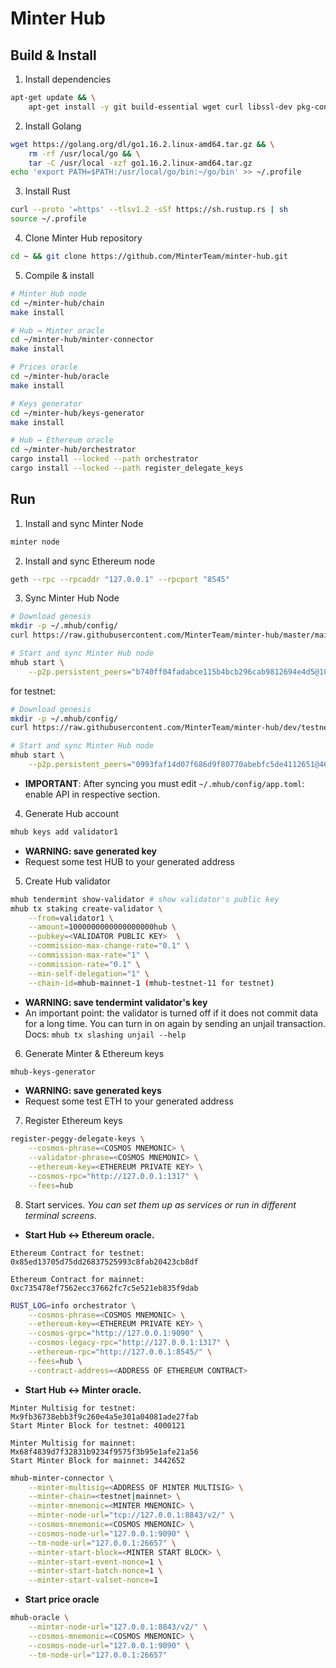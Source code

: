 # Minter Hub

## Build & Install

1. Install dependencies
```bash
apt-get update && \
	apt-get install -y git build-essential wget curl libssl-dev pkg-config
```

2. Install Golang
```bash
wget https://golang.org/dl/go1.16.2.linux-amd64.tar.gz && \
	rm -rf /usr/local/go && \
	tar -C /usr/local -xzf go1.16.2.linux-amd64.tar.gz
echo 'export PATH=$PATH:/usr/local/go/bin:~/go/bin' >> ~/.profile
```

3. Install Rust
```bash
curl --proto '=https' --tlsv1.2 -sSf https://sh.rustup.rs | sh
source ~/.profile
```

4. Clone Minter Hub repository
```bash
cd ~ && git clone https://github.com/MinterTeam/minter-hub.git
```

5. Compile & install 
```bash
# Minter Hub node
cd ~/minter-hub/chain
make install

# Hub ↔ Minter oracle
cd ~/minter-hub/minter-connector
make install

# Prices oracle
cd ~/minter-hub/oracle
make install

# Keys generator
cd ~/minter-hub/keys-generator
make install

# Hub ↔ Ethereum oracle
cd ~/minter-hub/orchestrator
cargo install --locked --path orchestrator
cargo install --locked --path register_delegate_keys
```

## Run
1. Install and sync Minter Node 
```bash
minter node
```

2. Install and sync Ethereum node
```bash
geth --rpc --rpcaddr "127.0.0.1" --rpcport "8545"
```

3. Sync Minter Hub Node
```bash
# Download genesis
mkdir -p ~/.mhub/config/
curl https://raw.githubusercontent.com/MinterTeam/minter-hub/master/mainnet-genesis.json > ~/.mhub/config/genesis.json

# Start and sync Minter Hub node
mhub start \
	--p2p.persistent_peers="b740ff04fadabce115b4bcb296cab9812694e4d5@104.236.213.173:26656"
```

for testnet:
```bash
# Download genesis
mkdir -p ~/.mhub/config/
curl https://raw.githubusercontent.com/MinterTeam/minter-hub/dev/testnet-genesis.json > ~/.mhub/config/genesis.json

# Start and sync Minter Hub node
mhub start \
	--p2p.persistent_peers="0993faf14d07f686d9f80770abebfc5de4112651@46.101.215.17:36656"
```

- **IMPORTANT**: After syncing you must edit `~/.mhub/config/app.toml`: enable API in respective section.

4. Generate Hub account
```bash
mhub keys add validator1
```

- **WARNING: save generated key**
- Request some test HUB to your generated address

5. Create Hub validator
```bash
mhub tendermint show-validator # show validator's public key
mhub tx staking create-validator \
	--from=validator1 \
	--amount=1000000000000000000hub \
	--pubkey=<VALIDATOR PUBLIC KEY>  \
	--commission-max-change-rate="0.1" \
	--commission-max-rate="1" \
	--commission-rate="0.1" \
	--min-self-delegation="1" \
	--chain-id=mhub-mainnet-1 (mhub-testnet-11 for testnet)
```

- **WARNING: save tendermint validator's key**
- An important point: the validator is turned off if it does not commit data for a long time. You can turn in on again by sending an unjail transaction. Docs: `mhub tx slashing unjail --help`

6. Generate Minter & Ethereum keys
```bash
mhub-keys-generator
```
- **WARNING: save generated keys**
- Request some test ETH to your generated address

7. Register Ethereum keys
```bash
register-peggy-delegate-keys \
	--cosmos-phrase=<COSMOS MNEMONIC> \
	--validator-phrase=<COSMOS MNEMONIC> \
	--ethereum-key=<ETHEREUM PRIVATE KEY> \
	--cosmos-rpc="http://127.0.0.1:1317" \
	--fees=hub
```

8. Start services. *You can set them up as services or run in different terminal screens.*

- **Start Hub ↔ Ethereum oracle.** 
```
Ethereum Contract for testnet: 0x85ed13705d75dd26837525993c8fab20423cb8df

Ethereum Contract for mainnet: 0xc735478ef7562ecc37662fc7c5e521eb835f9dab
```
```bash
RUST_LOG=info orchestrator \
	--cosmos-phrase=<COSMOS MNEMONIC> \
	--ethereum-key=<ETHEREUM PRIVATE KEY> \
	--cosmos-grpc="http://127.0.0.1:9090" \
	--cosmos-legacy-rpc="http://127.0.0.1:1317" \
	--ethereum-rpc="http://127.0.0.1:8545/" \
	--fees=hub \
	--contract-address=<ADDRESS OF ETHEREUM CONTRACT> 
```

- **Start Hub ↔ Minter oracle.** 
```
Minter Multisig for testnet: Mx9fb36738ebb3f9c260e4a5e301a04081ade27fab
Start Minter Block for testnet: 4000121

Minter Multisig for mainnet: Mx68f4839d7f32831b9234f9575f3b95e1afe21a56
Start Minter Block for mainnet: 3442652
```
```bash
mhub-minter-connector \
	--minter-multisig=<ADDRESS OF MINTER MULTISIG> \
	--minter-chain=<testnet|mainnet> \
	--minter-mnemonic=<MINTER MNEMONIC> \
	--minter-node-url="tcp://127.0.0.1:8843/v2/" \
	--cosmos-mnemonic=<COSMOS MNEMONIC> \
	--cosmos-node-url="127.0.0.1:9090" \
	--tm-node-url="127.0.0.1:26657" \
	--minter-start-block=<MINTER START BLOCK> \
	--minter-start-event-nonce=1 \
	--minter-start-batch-nonce=1 \
	--minter-start-valset-nonce=1
```
	
- **Start price oracle**
```bash
mhub-oracle \
	--minter-node-url="127.0.0.1:8843/v2/" \
	--cosmos-mnemonic=<COSMOS MNEMONIC> \
	--cosmos-node-url="127.0.0.1:9090" \
	--tm-node-url="127.0.0.1:26657" 
```

